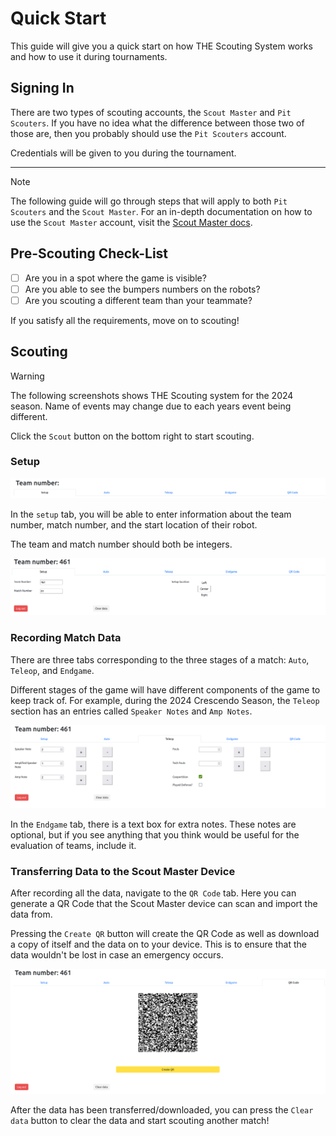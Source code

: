 # Quick Start

This guide will give you a quick start on how THE Scouting System works and how to use it during tournaments.

## Signing In

There are two types of scouting accounts, the `Scout Master` and `Pit Scouters`. If you have no idea what the difference between those two of those are, then you probably should use the `Pit Scouters` account.

Credentials will be given to you during the tournament.

<hr>

> [!NOTE]
> The following guide will go through steps that will apply to both `Pit Scouters` and the `Scout Master`. For an in-depth documentation on how to use the `Scout Master` account, visit the [Scout Master docs](SCOUTMASTER.md).

## Pre-Scouting Check-List

- [ ] Are you in a spot where the game is visible?
- [ ] Are you able to see the bumpers numbers on the robots?
- [ ] Are you scouting a different team than your teammate?

If you satisfy all the requirements, move on to scouting!

## Scouting

> [!WARNING]
> The following screenshots shows THE Scouting system for the 2024 season. Name of events may change due to each years event being different.

Click the `Scout` button on the bottom right to start scouting.

### Setup

![Scouting Header](images/scouting_header.png)

In the `setup` tab, you will be able to enter information about the team number, match number, and the start location of their robot.

The team and match number should both be integers.

![Setup Example](images/setup_example.png)

### Recording Match Data

There are three tabs corresponding to the three stages of a match: `Auto`, `Teleop`, and `Endgame`.

Different stages of the game will have different components of the game to keep track of. For example, during the 2024 Crescendo Season, the `Teleop` section has an entries called `Speaker Notes` and `Amp Notes`. 

![Teleop Example](images/teleop_example.png)

In the `Endgame` tab, there is a text box for extra notes. These notes are optional, but if you see anything that you think would be useful for the evaluation of teams, include it.

### Transferring Data to the Scout Master Device

After recording all the data, navigate to the `QR Code` tab. Here you can generate a QR Code that the Scout Master device can scan and import the data from. 

Pressing the `Create QR` button will create the QR Code as well as download a copy of itself and the data on to your device. This is to ensure that the data wouldn't be lost in case an emergency occurs.

![QR Example](images/qr_example.png)

After the data has been transferred/downloaded, you can press the `Clear data` button to clear the data and start scouting another match!

